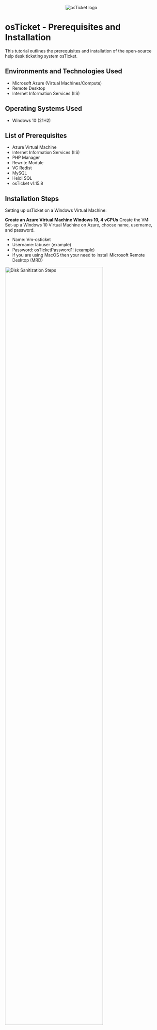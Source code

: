 <p align="center">
<img src="https://i.imgur.com/Clzj7Xs.png" alt="osTicket logo"/>
</p>

<h1>osTicket - Prerequisites and Installation</h1>
This tutorial outlines the prerequisites and installation of the open-source help desk ticketing system osTicket.<br />


<h2>Environments and Technologies Used</h2>

- Microsoft Azure (Virtual Machines/Compute)
- Remote Desktop
- Internet Information Services (IIS)

<h2>Operating Systems Used </h2>

- Windows 10</b> (21H2)

<h2>List of Prerequisites</h2>

- Azure Virtual Machine
- Internet Information Services (IIS)
- PHP Manager
- Rewrite Module
- VC Redist
- MySQL
- Heidi SQL
- osTicket v1.15.8

<h2>Installation Steps</h2>
<p>
  Setting up osTicket on a Windows Virtual Machine:

**Create an Azure Virtual Machine Windows 10, 4 vCPUs**
Create the VM: Set-up a Windows 10 Virtual Machine on Azure, choose name, username, and password.
- Name: Vm-osticket
- Username: labuser (example)
- Password: osTicketPassword1! (example)
- If you are using MacOS then your need to install Microsoft Remote Desktop (MRD)
</p>

<p>
<img src="https://i.imgur.com/j9Y1wZd.png" height="80%" width="80%" alt="Disk Sanitization Steps"/>
  
</p>
<p>
<h3>Step 1: Create and Prepare Your Virtual Machine</h3>
  
Install IIS: Open Windows Features and install Internet Information Services (IIS) with CGI and Common HTTP Features, and the IIS Management Console.

Set Up PHP: Create a directory C:\PHP, download PHP 7.3.8, and unzip it into C:\PHP.
</p>
<br />

<p>
<img src="https://i.imgur.com/Lo3tO6U.png" height="50%" width="50%" alt="Disk Sanitization Steps"/>
</p>
<p>
<img src="https://i.imgur.com/BKoa31J.png" height="50%" width="50%" alt="Disk Sanitization Steps"/>
</p>
<p>
<h3>Step 2: Install and Configure Components</h3>
  
Additional Tools: Download and install PHP Manager for IIS and the URL Rewrite Module.

Install MySQL: Download and install MySQL, using "Password1" as the root password.

Configure IIS for PHP: Open IIS, register PHP, and restart the IIS server.
</p>
<br />

<p>
<img src="https://i.imgur.com/welO5oY.png" height="80%" width="80%" alt="Disk Sanitization Steps"/>
</p>

<p>
<h3>Step 3: Set Up osTicket</h3>
  
Install osTicket: Download osTicket, move the "upload" folder to c:\inetpub\wwwroot, and rename it to "osTicket".

Enable PHP Extensions: In IIS, enable the extensions php_imap.dll, php_intl.dll, and php_opcache.dll.

Finalize Setup: Rename the ost-sampleconfig.php file, set permissions, and follow the browser setup to complete the osTicket installation. 

Create a database in HeidiSQL, then finish the setup with MySQL details. 

<p>
<img src="https://i.imgur.com/SarSvyz.png" height="40%" width="40%" alt="Disk Sanitization Steps"/>
</p>

<p>
<img src="https://i.imgur.com/F5Ds9Uo.png" height="40%" width="40%" alt="Disk Sanitization Steps"/>
</p>
<p>
Congrats! You have now successfully installed and setup osTicket!
</p>
<p>
<img src="https://i.imgur.com/sfVqSY0.png" height="40%" width="40%" alt="Disk Sanitization Steps"/>
</p>

</p>
<br />


